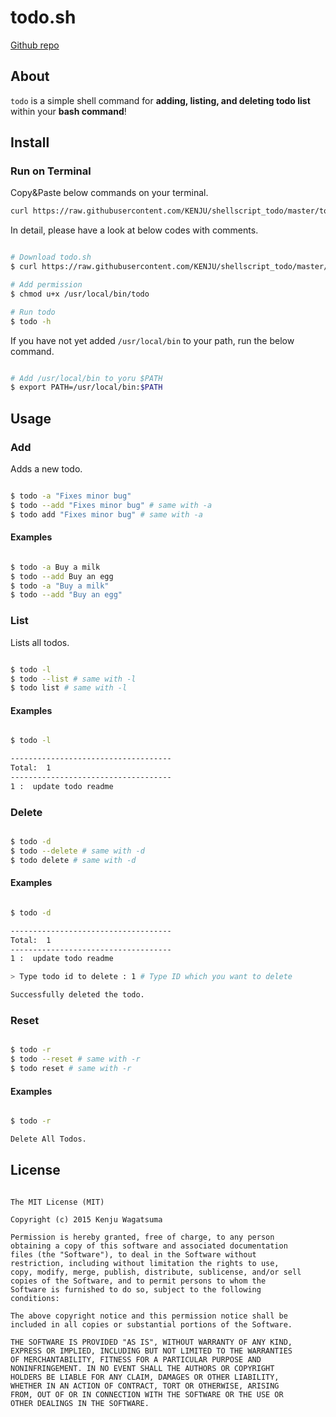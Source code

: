 # todo.sh

[Github repo](https://github.com/KENJU/shellscript_todo/)

## About

`todo` is a simple shell command for **adding, listing, and deleting todo list** within your **bash command**!

## Install

### Run on Terminal

Copy&Paste below commands on your terminal.

```bash
curl https://raw.githubusercontent.com/KENJU/shellscript_todo/master/todo.sh > /usr/local/bin/todo;chmod u+x /usr/local/bin/todo;
```

In detail, please have a look at below codes with comments.

```bash

# Download todo.sh
$ curl https://raw.githubusercontent.com/KENJU/shellscript_todo/master/todo.sh > /usr/local/bin/todo

# Add permission
$ chmod u+x /usr/local/bin/todo

# Run todo
$ todo -h

```

If you have not yet added `/usr/local/bin` to your path, run the below command.

```bash

# Add /usr/local/bin to yoru $PATH
$ export PATH=/usr/local/bin:$PATH

```

## Usage

### Add

Adds a new todo.

```bash

$ todo -a "Fixes minor bug"
$ todo --add "Fixes minor bug" # same with -a
$ todo add "Fixes minor bug" # same with -a

```

#### Examples

```bash

$ todo -a Buy a milk
$ todo --add Buy an egg
$ todo -a "Buy a milk"
$ todo --add "Buy an egg"

```

### List

Lists all todos.

```bash

$ todo -l
$ todo --list # same with -l
$ todo list # same with -l

```

#### Examples

```bash

$ todo -l

------------------------------------
Total:  1
------------------------------------
1 :  update todo readme

```

### Delete

```bash

$ todo -d
$ todo --delete # same with -d
$ todo delete # same with -d

```

#### Examples

```bash

$ todo -d

------------------------------------
Total:  1
------------------------------------
1 :  update todo readme

> Type todo id to delete : 1 # Type ID which you want to delete

Successfully deleted the todo.

```

### Reset

```bash

$ todo -r
$ todo --reset # same with -r
$ todo reset # same with -r

```

#### Examples

```bash

$ todo -r

Delete All Todos.

```

## License

```text

The MIT License (MIT)

Copyright (c) 2015 Kenju Wagatsuma

Permission is hereby granted, free of charge, to any person 
obtaining a copy of this software and associated documentation 
files (the "Software"), to deal in the Software without 
restriction, including without limitation the rights to use, 
copy, modify, merge, publish, distribute, sublicense, and/or sell 
copies of the Software, and to permit persons to whom the 
Software is furnished to do so, subject to the following 
conditions:

The above copyright notice and this permission notice shall be 
included in all copies or substantial portions of the Software.

THE SOFTWARE IS PROVIDED "AS IS", WITHOUT WARRANTY OF ANY KIND, 
EXPRESS OR IMPLIED, INCLUDING BUT NOT LIMITED TO THE WARRANTIES 
OF MERCHANTABILITY, FITNESS FOR A PARTICULAR PURPOSE AND 
NONINFRINGEMENT. IN NO EVENT SHALL THE AUTHORS OR COPYRIGHT 
HOLDERS BE LIABLE FOR ANY CLAIM, DAMAGES OR OTHER LIABILITY, 
WHETHER IN AN ACTION OF CONTRACT, TORT OR OTHERWISE, ARISING 
FROM, OUT OF OR IN CONNECTION WITH THE SOFTWARE OR THE USE OR 
OTHER DEALINGS IN THE SOFTWARE.


```